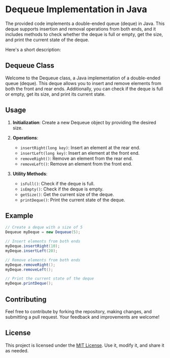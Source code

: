 # Dequeue Implementation in Java

The provided code implements a double-ended queue (deque) in Java. This deque supports insertion and removal operations from both ends, and it includes methods to check whether the deque is full or empty, get the size, and print the current state of the deque.

Here's a short description:

## Dequeue Class

Welcome to the Dequeue class, a Java implementation of a double-ended queue (deque). This deque allows you to insert and remove elements from both the front and rear ends. Additionally, you can check if the deque is full or empty, get its size, and print its current state.

## Usage

1. **Initialization**: Create a new Dequeue object by providing the desired size.

2. **Operations**:
   - `insertRight(long key)`: Insert an element at the rear end.
   - `insertLeft(long key)`: Insert an element at the front end.
   - `removeRight()`: Remove an element from the rear end.
   - `removeLeft()`: Remove an element from the front end.

3. **Utility Methods**:
   - `isFull()`: Check if the deque is full.
   - `isEmpty()`: Check if the deque is empty.
   - `getSize()`: Get the current size of the deque.
   - `printDeque()`: Print the current state of the deque.

## Example

```java
// Create a deque with a size of 5
Dequeue myDeque = new Dequeue(5);

// Insert elements from both ends
myDeque.insertRight(10);
myDeque.insertLeft(20);

// Remove elements from both ends
myDeque.removeRight();
myDeque.removeLeft();

// Print the current state of the deque
myDeque.printDeque();
```

## Contributing

Feel free to contribute by forking the repository, making changes, and submitting a pull request. Your feedback and improvements are welcome!

## License

This project is licensed under the [MIT License](LICENSE). Use it, modify it, and share it as needed.
